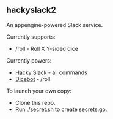 hackyslack2
-----------

An appengine-powered Slack service.

Currently supports:
- /roll - Roll X Y-sided dice

Currently powers:
- [Hacky Slack](https://hacky-slack.appspot.com) - all commands
- [Dicebot](https://dice-b.appspot.com) - /roll

To launch your own copy:
- Clone this repo.
- Run [./secret.sh](/secret.sh) to create secrets.go.
